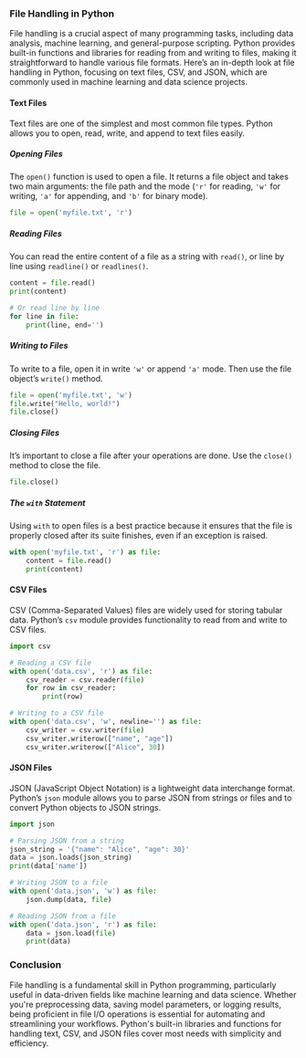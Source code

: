 ### File Handling in Python

File handling is a crucial aspect of many programming tasks, including data analysis, machine learning, and general-purpose scripting. Python provides built-in functions and libraries for reading from and writing to files, making it straightforward to handle various file formats. Here’s an in-depth look at file handling in Python, focusing on text files, CSV, and JSON, which are commonly used in machine learning and data science projects.

#### Text Files

Text files are one of the simplest and most common file types. Python allows you to open, read, write, and append to text files easily.

##### Opening Files

The `open()` function is used to open a file. It returns a file object and takes two main arguments: the file path and the mode (`'r'` for reading, `'w'` for writing, `'a'` for appending, and `'b'` for binary mode).

```python
file = open('myfile.txt', 'r')
```

##### Reading Files

You can read the entire content of a file as a string with `read()`, or line by line using `readline()` or `readlines()`.

```python
content = file.read()
print(content)

# Or read line by line
for line in file:
    print(line, end='')
```

##### Writing to Files

To write to a file, open it in write `'w'` or append `'a'` mode. Then use the file object’s `write()` method.

```python
file = open('myfile.txt', 'w')
file.write("Hello, world!")
file.close()
```

##### Closing Files

It’s important to close a file after your operations are done. Use the `close()` method to close the file.

```python
file.close()
```

##### The `with` Statement

Using `with` to open files is a best practice because it ensures that the file is properly closed after its suite finishes, even if an exception is raised.

```python
with open('myfile.txt', 'r') as file:
    content = file.read()
    print(content)
```

#### CSV Files

CSV (Comma-Separated Values) files are widely used for storing tabular data. Python’s `csv` module provides functionality to read from and write to CSV files.

```python
import csv

# Reading a CSV file
with open('data.csv', 'r') as file:
    csv_reader = csv.reader(file)
    for row in csv_reader:
        print(row)

# Writing to a CSV file
with open('data.csv', 'w', newline='') as file:
    csv_writer = csv.writer(file)
    csv_writer.writerow(["name", "age"])
    csv_writer.writerow(["Alice", 30])
```

#### JSON Files

JSON (JavaScript Object Notation) is a lightweight data interchange format. Python’s `json` module allows you to parse JSON from strings or files and to convert Python objects to JSON strings.

```python
import json

# Parsing JSON from a string
json_string = '{"name": "Alice", "age": 30}'
data = json.loads(json_string)
print(data['name'])

# Writing JSON to a file
with open('data.json', 'w') as file:
    json.dump(data, file)

# Reading JSON from a file
with open('data.json', 'r') as file:
    data = json.load(file)
    print(data)
```

### Conclusion

File handling is a fundamental skill in Python programming, particularly useful in data-driven fields like machine learning and data science. Whether you're preprocessing data, saving model parameters, or logging results, being proficient in file I/O operations is essential for automating and streamlining your workflows. Python's built-in libraries and functions for handling text, CSV, and JSON files cover most needs with simplicity and efficiency.